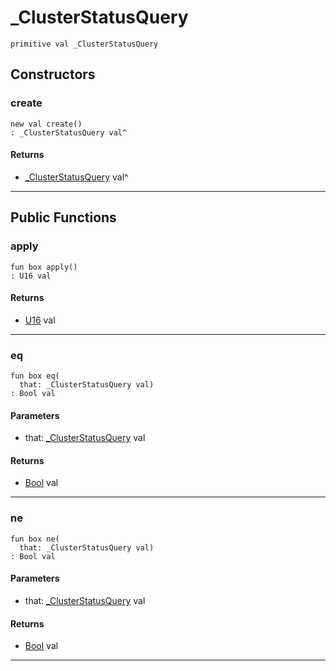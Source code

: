 # _ClusterStatusQuery

```pony
primitive val _ClusterStatusQuery
```

## Constructors

### create

```pony
new val create()
: _ClusterStatusQuery val^
```

#### Returns

* [_ClusterStatusQuery](wallaroo_labs-messages-_ClusterStatusQuery) val^

---

## Public Functions

### apply

```pony
fun box apply()
: U16 val
```

#### Returns

* [U16](builtin-U16) val

---

### eq

```pony
fun box eq(
  that: _ClusterStatusQuery val)
: Bool val
```
#### Parameters

*   that: [_ClusterStatusQuery](wallaroo_labs-messages-_ClusterStatusQuery) val

#### Returns

* [Bool](builtin-Bool) val

---

### ne

```pony
fun box ne(
  that: _ClusterStatusQuery val)
: Bool val
```
#### Parameters

*   that: [_ClusterStatusQuery](wallaroo_labs-messages-_ClusterStatusQuery) val

#### Returns

* [Bool](builtin-Bool) val

---

